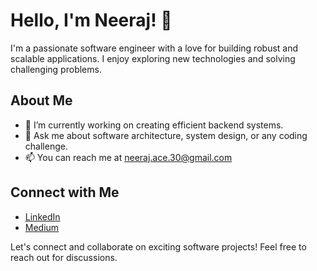 # Hello, I'm Neeraj! 👋

I'm a passionate software engineer with a love for building robust and scalable applications. I enjoy exploring new technologies and solving challenging problems.

## About Me

- 🔭 I’m currently working on creating efficient backend systems.
- 💬 Ask me about software architecture, system design, or any coding challenge.
- 📫 You can reach me at neeraj.ace.30@gmail.com

## Connect with Me

- [LinkedIn](https://www.linkedin.com/in/neeraj--singh/)
- [Medium](https://medium.com/@neer3)

Let's connect and collaborate on exciting software projects! Feel free to reach out for discussions.
